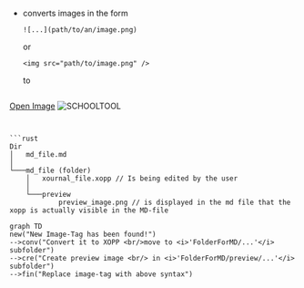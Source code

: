 - converts images in the form

  `![...](path/to/an/image.png)`

  or

  `<img src="path/to/image.png" />`

  to

  ```html
[Open Image]({relative_md_file_dir}/{filename}.xopp)
![SCHOOLTOOL]({relative_md_file_dir}/preview/{filename}.png)
```


```rust
Dir
│   md_file.md 
│
└───md_file (folder)
    │   xournal_file.xopp // Is being edited by the user
    │
    └───preview
            preview_image.png // is displayed in the md file that the xopp is actually visible in the MD-file
```



```mermaid
graph TD
new("New Image-Tag has been found!")
-->conv("Convert it to XOPP <br/>move to <i>'FolderForMD/...'</i> subfolder")
-->cre("Create preview image <br/> in <i>'FolderForMD/preview/...'</i> subfolder")
-->fin("Replace image-tag with above syntax")
```
